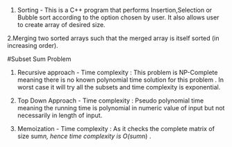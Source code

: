 1. Sorting - This is a C++ program that performs Insertion,Selection or Bubble sort according to the option chosen by user. It also allows user to create array of desired size.

2.Merging two sorted arrays such that the merged array is itself sorted (in increasing order).

#Subset Sum Problem
1. Recursive approach -
    Time complexity : This problem is NP-Complete meaning there is no known polynomial time solution for this problem .
                      In worst case it will try all the subsets and time complexity is exponential.
                   
2. Top Down Approach -
    Time complexity : Pseudo polynomial time meaning the running time is polynomial in numeric value of input but not necessarily in length of input.
                      
3. Memoization -
    Time complexity : As it checks the complete matrix of size sum*n, hence time complexity is O(sum*n) .                      
